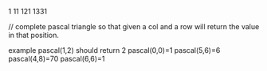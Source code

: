 1
11
121
1331

// complete pascal triangle so that given a col and a row will return the value in that position.

example pascal(1,2) should return 2
pascal(0,0)=1
pascal(5,6)=6
pascal(4,8)=70
pascal(6,6)=1